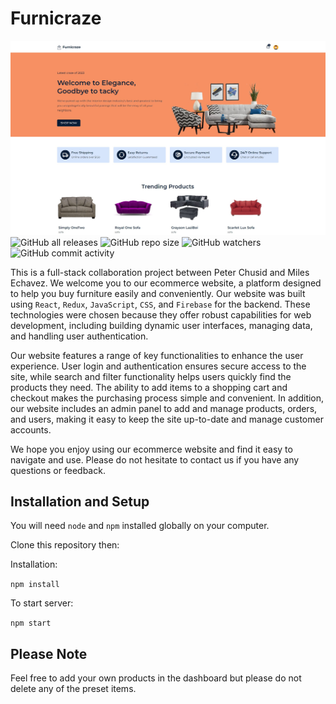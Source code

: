 # Furnicraze

![Alt text](/src/assets/images/Furnicraze-Screenshot.jpg?raw=true)
![GitHub all releases](https://img.shields.io/github/downloads/pwchusid/Furnicraze/total?color=green&logo=GitHub)
![GitHub repo size](https://img.shields.io/github/repo-size/pwchusid/Furnicraze)
![GitHub watchers](https://img.shields.io/github/watchers/pwchusid/Furnicraze?style=social)
![GitHub commit activity](https://img.shields.io/github/commit-activity/y/pwchusid/Furnicraze)

This is a full-stack collaboration project between Peter Chusid and Miles Echavez.
We welcome you to our ecommerce website, a platform designed to help you buy furniture easily and conveniently. Our website was built using `React`, `Redux`, `JavaScript`, `CSS`, and `Firebase` for the backend. These technologies were chosen because they offer robust capabilities for web development, including building dynamic user interfaces, managing data, and handling user authentication.

Our website features a range of key functionalities to enhance the user experience. User login and authentication ensures secure access to the site, while search and filter functionality helps users quickly find the products they need. The ability to add items to a shopping cart and checkout makes the purchasing process simple and convenient. In addition, our website includes an admin panel to add and manage products, orders, and users, making it easy to keep the site up-to-date and manage customer accounts.

We hope you enjoy using our ecommerce website and find it easy to navigate and use. Please do not hesitate to contact us if you have any questions or feedback.

## Installation and Setup
You will need `node` and `npm` installed globally on your computer. 

Clone this repository then:

Installation:

`npm install`

To start server:

`npm start`

## Please Note
Feel free to add your own products in the dashboard but please do not delete any of the preset items.
